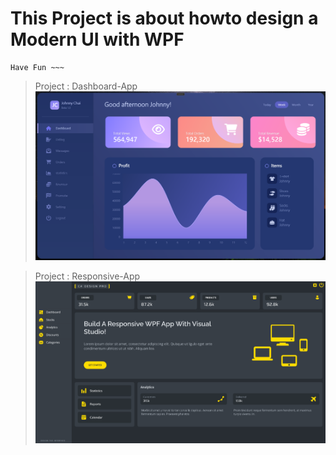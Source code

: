 # This Project is about howto design a Modern UI with WPF
```
Have Fun ~~~
```

> Project : Dashboard-App
![Image](https://github.com/jony371400/Project-ModernUI-App/blob/main/Dashboard-App/UI.png)


> Project : Responsive-App
![Image](https://github.com/jony371400/Project-ModernUI-App/blob/main/Responsive-App/UI.png)